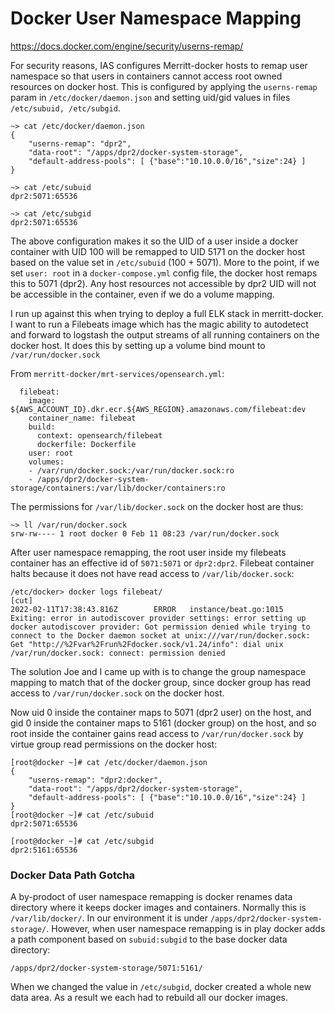 Docker User Namespace Mapping
=============================

https://docs.docker.com/engine/security/userns-remap/

For security reasons, IAS configures Merritt-docker hosts to remap user
namespace so that users in containers cannot access root owned resources on
docker host.  This is configured by applying the `userns-remap` param in
`/etc/docker/daemon.json` and setting uid/gid values in files 
`/etc/subuid, /etc/subgid`.

```
~> cat /etc/docker/daemon.json
{
    "userns-remap": "dpr2",
    "data-root": "/apps/dpr2/docker-system-storage",
    "default-address-pools": [ {"base":"10.10.0.0/16","size":24} ]
}

~> cat /etc/subuid 
dpr2:5071:65536

~> cat /etc/subgid
dpr2:5071:65536
```

The above configuration makes it so the UID of a user inside a docker container
with UID 100 will be remapped to UID 5171 on the docker host based on the value
set in `/etc/subuid` (100 + 5071).  More to the point, if we set `user: root`
in a `docker-compose.yml` config file, the docker host remaps this to 5071
(dpr2). Any host resources not accessible by dpr2 UID will not be accessible in
the container, even if we do a volume mapping.

I run up against this when trying to deploy a full ELK stack in merritt-docker.
I want to run a Filebeats image which has the magic ability to autodetect and
forward to logstash the output streams of all running containers on the docker
host.  It does this by setting up a volume bind mount to `/var/run/docker.sock`

From `merritt-docker/mrt-services/opensearch.yml`:
```
  filebeat:
    image: ${AWS_ACCOUNT_ID}.dkr.ecr.${AWS_REGION}.amazonaws.com/filebeat:dev
    container_name: filebeat
    build:
      context: opensearch/filebeat
      dockerfile: Dockerfile
    user: root
    volumes:
    - /var/run/docker.sock:/var/run/docker.sock:ro
    - /apps/dpr2/docker-system-storage/containers:/var/lib/docker/containers:ro
```

The permissions for `/var/lib/docker.sock` on the docker host are thus:
```
~> ll /var/run/docker.sock 
srw-rw---- 1 root docker 0 Feb 11 08:23 /var/run/docker.sock
```

After user namespace remapping, the root user inside my filebeats container has
an effective id of `5071:5071` or `dpr2:dpr2`. Filebeat container halts
because it does not have read access to `/var/lib/docker.sock`:
```
/etc/docker> docker logs filebeat/
[cut]
2022-02-11T17:38:43.816Z        ERROR   instance/beat.go:1015   Exiting: error in autodiscover provider settings: error setting up docker autodiscover provider: Got permission denied while trying to connect to the Docker daemon socket at unix:///var/run/docker.sock: Get "http://%2Fvar%2Frun%2Fdocker.sock/v1.24/info": dial unix /var/run/docker.sock: connect: permission denied
```

The solution Joe and I came up with is to change the group namespace mapping to
match that of the docker group, since docker group has read access to
`/var/run/docker.sock` on the docker host.

Now uid 0 inside the container maps to 5071 (dpr2 user) on the host, and gid 0
inside the container maps to 5161 (docker group) on the host, and so root
inside the container gains read access to `/var/run/docker.sock` by virtue
group read permissions on the docker host:

```
[root@docker ~]# cat /etc/docker/daemon.json
{
    "userns-remap": "dpr2:docker",
    "data-root": "/apps/dpr2/docker-system-storage",
    "default-address-pools": [ {"base":"10.10.0.0/16","size":24} ]
}
[root@docker ~]# cat /etc/subuid
dpr2:5071:65536

[root@docker ~]# cat /etc/subgid
dpr2:5161:65536
```


### Docker Data Path Gotcha

A by-prodoct of user namespace remapping is docker renames data directory where
it keeps docker images and containers.  Normally this is `/var/lib/docker/`.
In our environment it is under `/apps/dpr2/docker-system-storage/`.  However,
when user namespace remapping is in play docker adds a path component based on
`subuid:subgid` to the base docker data directory:

```
/apps/dpr2/docker-system-storage/5071:5161/
```

When we changed the value in `/etc/subgid`, docker created a whole new data area.
As a result we each had to rebuild all our docker images.


